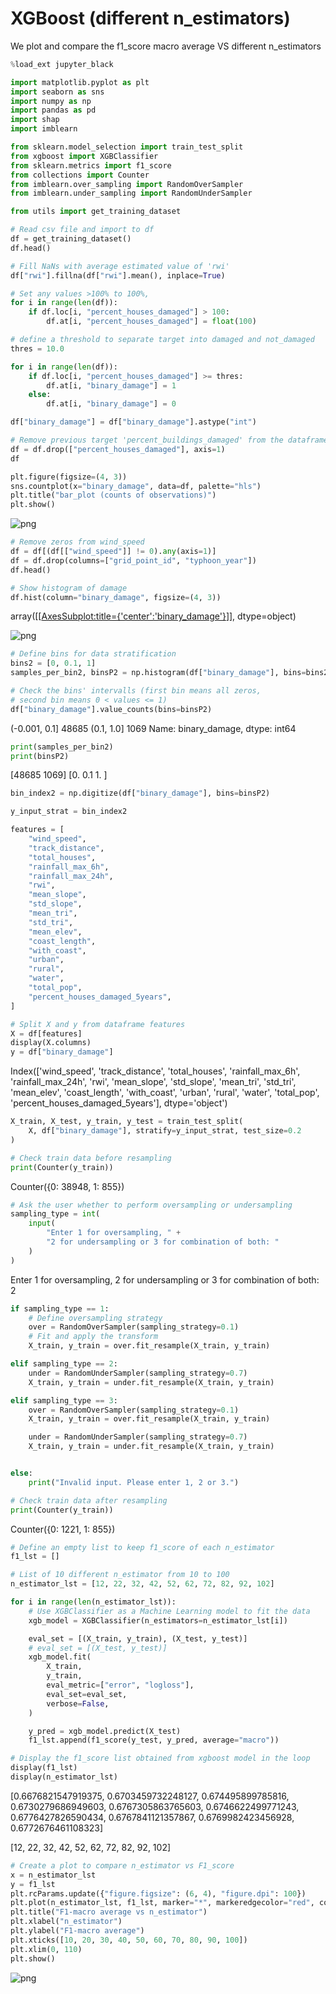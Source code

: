 # XGBoost (different n_estimators)

We plot and compare the f1_score macro average VS different n_estimators

```python
%load_ext jupyter_black
```

```python
import matplotlib.pyplot as plt
import seaborn as sns
import numpy as np
import pandas as pd
import shap
import imblearn

from sklearn.model_selection import train_test_split
from xgboost import XGBClassifier
from sklearn.metrics import f1_score
from collections import Counter
from imblearn.over_sampling import RandomOverSampler
from imblearn.under_sampling import RandomUnderSampler

from utils import get_training_dataset
```

```python
# Read csv file and import to df
df = get_training_dataset()
df.head()
```

```python
# Fill NaNs with average estimated value of 'rwi'
df["rwi"].fillna(df["rwi"].mean(), inplace=True)

# Set any values >100% to 100%,
for i in range(len(df)):
    if df.loc[i, "percent_houses_damaged"] > 100:
        df.at[i, "percent_houses_damaged"] = float(100)
```

```python
# define a threshold to separate target into damaged and not_damaged
thres = 10.0

for i in range(len(df)):
    if df.loc[i, "percent_houses_damaged"] >= thres:
        df.at[i, "binary_damage"] = 1
    else:
        df.at[i, "binary_damage"] = 0

df["binary_damage"] = df["binary_damage"].astype("int")

# Remove previous target 'percent_buildings_damaged' from the dataframe
df = df.drop(["percent_houses_damaged"], axis=1)
df
```

```python
plt.figure(figsize=(4, 3))
sns.countplot(x="binary_damage", data=df, palette="hls")
plt.title("bar_plot (counts of observations)")
plt.show()
```

![png](output_6_0.png)

```python
# Remove zeros from wind_speed
df = df[(df[["wind_speed"]] != 0).any(axis=1)]
df = df.drop(columns=["grid_point_id", "typhoon_year"])
df.head()
```

```python
# Show histogram of damage
df.hist(column="binary_damage", figsize=(4, 3))
```

array([[<AxesSubplot:title={'center':'binary_damage'}>]], dtype=object)

![png](output_8_1.png)

```python
# Define bins for data stratification
bins2 = [0, 0.1, 1]
samples_per_bin2, binsP2 = np.histogram(df["binary_damage"], bins=bins2)
```

```python
# Check the bins' intervalls (first bin means all zeros,
# second bin means 0 < values <= 1)
df["binary_damage"].value_counts(bins=binsP2)
```

(-0.001, 0.1]    48685
(0.1, 1.0]        1069
Name: binary_damage, dtype: int64

```python
print(samples_per_bin2)
print(binsP2)
```

[48685  1069]
[0.  0.1 1. ]

```python
bin_index2 = np.digitize(df["binary_damage"], bins=binsP2)
```

```python
y_input_strat = bin_index2
```

```python
features = [
    "wind_speed",
    "track_distance",
    "total_houses",
    "rainfall_max_6h",
    "rainfall_max_24h",
    "rwi",
    "mean_slope",
    "std_slope",
    "mean_tri",
    "std_tri",
    "mean_elev",
    "coast_length",
    "with_coast",
    "urban",
    "rural",
    "water",
    "total_pop",
    "percent_houses_damaged_5years",
]

# Split X and y from dataframe features
X = df[features]
display(X.columns)
y = df["binary_damage"]
```

Index(['wind_speed', 'track_distance', 'total_houses', 'rainfall_max_6h',
        'rainfall_max_24h', 'rwi', 'mean_slope', 'std_slope', 'mean_tri',
        'std_tri', 'mean_elev', 'coast_length', 'with_coast', 'urban', 'rural',
        'water', 'total_pop', 'percent_houses_damaged_5years'],
      dtype='object')

```python
X_train, X_test, y_train, y_test = train_test_split(
    X, df["binary_damage"], stratify=y_input_strat, test_size=0.2
)
```

```python
# Check train data before resampling
print(Counter(y_train))
```

Counter({0: 38948, 1: 855})

```python
# Ask the user whether to perform oversampling or undersampling
sampling_type = int(
    input(
        "Enter 1 for oversampling, " +
        "2 for undersampling or 3 for combination of both: "
    )
)
```

Enter 1 for oversampling, 2 for undersampling or 3 for combination of both: 2

```python
if sampling_type == 1:
    # Define oversampling strategy
    over = RandomOverSampler(sampling_strategy=0.1)
    # Fit and apply the transform
    X_train, y_train = over.fit_resample(X_train, y_train)

elif sampling_type == 2:
    under = RandomUnderSampler(sampling_strategy=0.7)
    X_train, y_train = under.fit_resample(X_train, y_train)

elif sampling_type == 3:
    over = RandomOverSampler(sampling_strategy=0.1)
    X_train, y_train = over.fit_resample(X_train, y_train)

    under = RandomUnderSampler(sampling_strategy=0.7)
    X_train, y_train = under.fit_resample(X_train, y_train)


else:
    print("Invalid input. Please enter 1, 2 or 3.")
```

```python
# Check train data after resampling
print(Counter(y_train))
```

Counter({0: 1221, 1: 855})

```python
# Define an empty list to keep f1_score of each n_estimator
f1_lst = []

# List of 10 different n_estimator from 10 to 100
n_estimator_lst = [12, 22, 32, 42, 52, 62, 72, 82, 92, 102]

for i in range(len(n_estimator_lst)):
    # Use XGBClassifier as a Machine Learning model to fit the data
    xgb_model = XGBClassifier(n_estimators=n_estimator_lst[i])

    eval_set = [(X_train, y_train), (X_test, y_test)]
    # eval_set = [(X_test, y_test)]
    xgb_model.fit(
        X_train,
        y_train,
        eval_metric=["error", "logloss"],
        eval_set=eval_set,
        verbose=False,
    )

    y_pred = xgb_model.predict(X_test)
    f1_lst.append(f1_score(y_test, y_pred, average="macro"))
```

```python
# Display the f1_score list obtained from xgboost model in the loop
display(f1_lst)
display(n_estimator_lst)
```

[0.6676821547919375,
0.6703459732248127,
0.674495899785816,
0.6730279686949603,
0.6767305863765603,
0.6746622499771243,
0.6776427826590434,
0.6767841121357867,
0.6769982423456928,
0.6772676461108323]

[12, 22, 32, 42, 52, 62, 72, 82, 92, 102]

```python
# Create a plot to compare n_estimator vs F1_score
x = n_estimator_lst
y = f1_lst
plt.rcParams.update({"figure.figsize": (6, 4), "figure.dpi": 100})
plt.plot(n_estimator_lst, f1_lst, marker="*", markeredgecolor="red", color="blue")
plt.title("F1-macro average vs n_estimator")
plt.xlabel("n_estimator")
plt.ylabel("F1-macro average")
plt.xticks([10, 20, 30, 40, 50, 60, 70, 80, 90, 100])
plt.xlim(0, 110)
plt.show()
```

![png](output_22_0.png)
